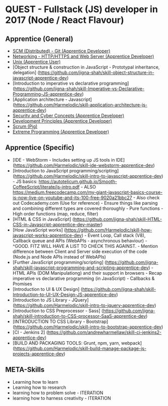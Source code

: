 # QUEST - Fullstack (JS) developer in 2017 (Node / React Flavour)

## Apprentice (General)
 - [SCM (Distributed) - Git (Apprentice Developer)](https://github.com/andrewharmellaw/skill-scm-distributed-git-apprentice)
 - [Networking - HTTP/HTTPS and Web Server (Apprentice Developer)](https://github.com/andrewharmellaw/skill-networking-apprentice-dev)
 - [Unix (Apprentice User)](https://github.com/andrewharmellaw/skill-unix-apprentice-user)
 - [Object structure & construction in JavaScript - Prototypal inheritance, delegation] (https://github.com/jigna-shah/skill-object-structure-in-javascript-apprentice-dev)
 - [Introduction to imperative vs declarative programming] (https://github.com/jigna-shah/skill-Imperative-vs-Declarative-Programming-JS-apprentice-dev)
 - [Application architecture - Javascript] (https://github.com/Harmelodic/skill-application-architecture-js-apprentice-dev)
 - [Security and Cyber Concepts (Apprentice Developer)](https://github.com/andrewharmellaw/skill-security-cyber-apprentice-dev)
 - [Development Principles (Apprentice Developer)](https://github.com/andrewharmellaw/skill-development-principles-apprentice-dev)
 - [Scrum (Pig)](https://github.com/andrewharmellaw/skill-scrum-pig)
 - [Extreme Programming (Apprentice Developer)](https://github.com/andrewharmellaw/skill-xp-apprentice-dev)
 
## Apprentice (Specific)
 - [IDE - WebStorm - Includes setting up JS tools in IDE] (https://github.com/Harmelodic/skill-ide-webstorm-apprentice-dev)
 - [Introduction to JavaScript programming/scripting] (https://github.com/Harmelodic/skill-intro-to-javascript-apprentice-dev)
	   - JS basics: https://autotelicum.github.io/Smooth-CoffeeScript/literate/js-intro.pdf
	   - ALSO https://medium.freecodecamp.com/my-giant-javascript-basics-course-is-now-live-on-youtube-and-its-100-free-9020a21bbc27
	   - Also check out Codecademy.com (Use for reference)
	   - Ensure things like parsing and combining different types are covered thoroughly
	   - Pure functions
	   - High order functions (map, reduce, filter)
 - [HTML & CSS in JavaScript] (https://github.com/jigna-shah/skill-HTML-CSS-in-Javascript-apprentice-dev-master)
 - [How JavaScript works] (https://github.com/Harmelodic/skill-how-javascript-works-apprentice-dev)
	   - Event Loop, Call stack (V8), Callback queue and APIs (WebAPIs - asynchronous behaviour)
	   - ^GOOD. FITZ WILL HAVE A LIST TO CHECK THIS AGAINST.
	   - Mention difference between Client and Server side execution of the code (Node.js and Node APIs instead of WebAPIs)
 - [Further JavaScript programming/scripting] (https://github.com/jigna-shah/skill-javascript-programming-and-scripting-apprentice-dev)
	   - HTML APIs (DOM Manipulationg) and their support in browsers
	   - Recap imperative vs declarative programming (in JavaScript)
	   - Callbacks & Promises
 - [Introduction to UI & UX Design] (https://github.com/jigna-shah/skill-Introduction-to-UI-UX-Design-JS-apprentice-dev)
 - [Introduction to JS Library - JQuery] (https://github.com/Harmelodic/skill-intro-to-jquery-apprentice-dev)
 - [Introduction to CSS Preprocessor - Sass] (https://github.com/jigna-shah/skill-introduction-to-CSS-processor-SaaS-apprentice-dev)
 - [INTRODUCTION TO CSS Library - Bootstrap] (https://github.com/Harmelodic/skill-intro-to-bootstrap-apprentice-dev)
 - [CI - Jenkins 2] (https://github.com/andrewharmellaw/skill-ci-jenkins2-apprentice-dev)
 - [BUILD AND PACKAGING TOOLS: Grunt, npm, yarn, webpack] (https://github.com/Harmelodic/skill-build-manage-package-js-projects-apprentice-dev)

## META-Skills
 * Learning how to learn
 * Learning how to research
 * learning how to problem solve - ITERATION
 * learning how to harness creativity - ITERATION